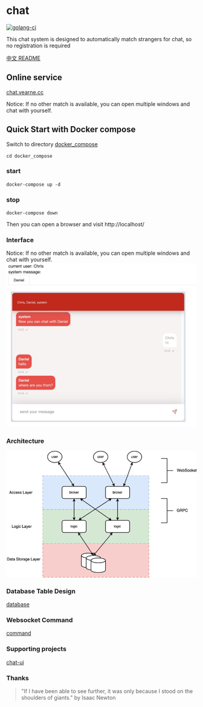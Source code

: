 # chat
[![golang-ci](https://github.com/vearne/chat/actions/workflows/golang-ci.yml/badge.svg)](https://github.com/vearne/chat/actions/workflows/golang-ci.yml)

This chat system is designed to automatically match strangers for chat, so no registration is required

[中文 README](./README_zh.md)

## Online service
[chat.vearne.cc](http://chat.vearne.cc/)

Notice: If no other match is available,
you can open multiple windows and chat with yourself.
## Quick Start with Docker compose
Switch to directory [docker_compose](https://github.com/vearne/chat/tree/master/docker_compose)
```
cd docker_compose
```

### start

```
docker-compose up -d
```

### stop
```
docker-compose down
```
Then you can open a browser and visit
http://localhost/

### Interface
Notice: If no other match is available, 
you can open multiple windows and chat with yourself.
![chat](./img/chat_window.jpg)

### Architecture
![Architecture](./img/arch.png)

### Database Table Design
[database](./docs/mysql.md)

### Websocket Command
[command](./docs/command.md)

### Supporting projects
[chat-ui](https://github.com/vearne/chat-ui)

### Thanks
>"If I have been able to see further, it was only because I stood on the shoulders of giants."   by Isaac Newton

